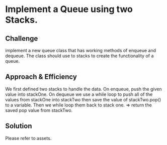 # Implement a Queue using two Stacks.
<!-- Short summary or background information -->

## Challenge
implement a new queue class that has working methods of enqueue and dequeue. The class should use to stacks to create the functionality of a queue.

## Approach & Efficiency
We first defined two stacks to handle the data. On enqueue, push the given value into stackOne. On dequeue we use a while loop to push all of the values from stackOne into stackTwo then save the value of stackTwo.pop() to a variable. Then we while loop them back to stack one. => return the saved pop value from stackTwo.

## Solution

Please refer to assets.